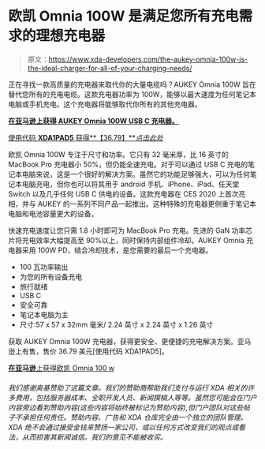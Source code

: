 # 欧凯 Omnia 100W 是满足您所有充电需求的理想充电器

> 原文：<https://www.xda-developers.com/the-aukey-omnia-100w-is-the-ideal-charger-for-all-of-your-charging-needs/>

正在寻找一款高质量的充电器来取代你的大量电缆吗？AUKEY Omnia 100W 旨在替代您所有的充电电缆。这款充电器功率为 100W，能够以最大速度为任何笔记本电脑或手机充电。这个充电器将能够取代你所有的其他充电器。

**[在亚马逊上获得 AUKEY Omnia 100W USB C 充电器。](https://www.amazon.com/dp/B086X37GVS?tag=xda-2qaf47f-20&ascsubtag=UUxdaUeUpU29133&asc_refurl=https%3A%2F%2Fwww.xda-developers.com%2Fthe-aukey-omnia-100w-is-the-ideal-charger-for-all-of-your-charging-needs%2F&asc_campaign=Short-Term)**

[使用代码 **XDA1PAD5** 获得](https://www.amazon.com/dp/B086X37GVS?tag=xda-2qaf47f-20&ascsubtag=UUxdaUeUpU29133&asc_refurl=https%3A%2F%2Fwww.xda-developers.com%2Fthe-aukey-omnia-100w-is-the-ideal-charger-for-all-of-your-charging-needs%2F&asc_campaign=Short-Term)[](https://www.amazon.com/dp/B086X37GVS?tag=xda-2qaf47f-20&ascsubtag=UUxdaUeUpU29133&asc_refurl=https%3A%2F%2Fwww.xda-developers.com%2Fthe-aukey-omnia-100w-is-the-ideal-charger-for-all-of-your-charging-needs%2F&asc_campaign=Short-Term)[**【36.79】***点击此处*](https://www.amazon.com/dp/B086X37GVS?tag=xda-2qaf47f-20&ascsubtag=UUxdaUeUpU29133&asc_refurl=https%3A%2F%2Fwww.xda-developers.com%2Fthe-aukey-omnia-100w-is-the-ideal-charger-for-all-of-your-charging-needs%2F&asc_campaign=Short-Term)

欧凯 Omnia 100W 专注于尺寸和功率。它只有 32 毫米厚，比 16 英寸的 MacBook Pro 充电器小 50%，但仍能全速充电。对于可以通过 USB C 充电的笔记本电脑来说，这是一个很好的解决方案。虽然它的功能足够强大，可以为任何笔记本电脑充电，但你也可以将其用于 android 手机、iPhone、iPad、任天堂 Switch 以及几乎任何 USB C 供电的设备。这款充电器在 CES 2020 上首次亮相，并与 AUKEY 的一系列不同产品一起推出。这种特殊的充电器更侧重于笔记本电脑和电池容量更大的设备。

快速充电速度让您只需 1.8 小时即可为 MacBook Pro 充电。先进的 GaN 功率芯片将充电效率大幅提高至 90%以上，同时保持内部组件冷却。AUKEY Omnia 充电器采用 100W PD，结合冷却技术，是您需要的最后一个充电器。

*   100 瓦功率输出
*   为您的所有设备充电
*   旅行就绪
*   USB C
*   安全可靠
*   笔记本电脑为主
*   尺寸:57 x 57 x 32mm 毫米/ 2.24 英寸 x 2.24 英寸 x 1.26 英寸

获取 AUKEY Omnia 100W 充电器，获得更安全、更便捷的充电解决方案。亚马逊上有售，售价 36.79 美元[使用代码 XDA1PAD5]。

[**在亚马逊**上获得欧凯 Omnia 100 w](https://www.amazon.com/dp/B086X37GVS?tag=xda-2qaf47f-20&ascsubtag=UUxdaUeUpU29133&asc_refurl=https%3A%2F%2Fwww.xda-developers.com%2Fthe-aukey-omnia-100w-is-the-ideal-charger-for-all-of-your-charging-needs%2F&asc_campaign=Short-Term)

###### *我们感谢奥基赞助了这篇文章。我们的赞助商帮助我们支付与运行 XDA 相关的许多费用，包括服务器成本、全职开发人员、新闻撰稿人等等。虽然您可能会在门户内容旁边看到赞助内容(这些内容将始终被标记为赞助内容),但门户团队对这些帖子不承担任何责任。赞助内容、广告和 XDA 仓库完全由一个独立的团队管理。XDA 绝不会通过接受金钱来赞扬一家公司，或以任何方式改变我们的观点或看法，从而损害其新闻诚信。我们的意见不能被收买。*